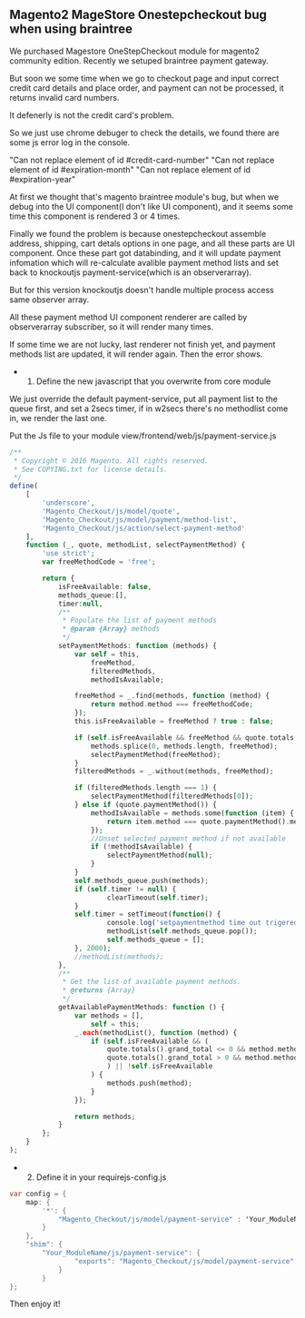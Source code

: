 <!--
Categories = ["Development", "GoLang"]
Description = ""
Tags = ["Development", "golang"]
date = "2017-07-18T21:47:31-08:00"
title = "Magento2 MageStore Onestepcheckout bug when using braintree"
-->

## Magento2 MageStore Onestepcheckout bug when using braintree

We purchased Magestore OneStepCheckout module for magento2 community edition. Recently we setuped braintree payment gateway.

But soon we some time when we go to checkout page and input correct credit card details and place order, and payment can not be processed, it returns invalid card numbers.

It defenerly is not the credit card's problem.

So we just use chrome debuger to check the details, we found there are some js error log in the console.

"Can not replace element of id #credit-card-number"
"Can not replace element of id #expiration-month"
"Can not replace element of id #expiration-year"

At first we thought that's magento braintree module's bug, but when we debug into the UI component(I don't like UI component), and it seems some time this component is rendered 3 or 4 times.

Finally we found the problem is because onestepcheckout assemble address, shipping, cart detals options in one page, and all these parts are UI component. Once these part got databinding, and it will update payment infomation which will re-calculate avalible payment method lists and set back to knockoutjs payment-service(which is an observerarray).

But for this version knockoutjs doesn't handle multiple process access same observer array.

All these payment method UI component renderer  are called by observerarray subscriber, so it will render many times.

If some time we are not lucky, last renderer not finish yet, and payment methods list are updated, it will render again. Then the error shows.

* 1. Define the new javascript that you overwrite from core module

We just override the default payment-service, put all payment list to the queue first, and set a 2secs timer, if in w2secs there's  no methodlist come in, we render the last one.

Put the Js file to your module view/frontend/web/js/payment-service.js

```php
/**
 * Copyright © 2016 Magento. All rights reserved.
 * See COPYING.txt for license details.
 */
define(
    [
        'underscore',
        'Magento_Checkout/js/model/quote',
        'Magento_Checkout/js/model/payment/method-list',
        'Magento_Checkout/js/action/select-payment-method'
    ],
    function (_, quote, methodList, selectPaymentMethod) {
        'use strict';
        var freeMethodCode = 'free';

        return {
            isFreeAvailable: false,
            methods_queue:[],
            timer:null,
            /**
             * Populate the list of payment methods
             * @param {Array} methods
             */
            setPaymentMethods: function (methods) {
                var self = this,
                    freeMethod,
                    filteredMethods,
                    methodIsAvailable;

                freeMethod = _.find(methods, function (method) {
                    return method.method === freeMethodCode;
                });
                this.isFreeAvailable = freeMethod ? true : false;

                if (self.isFreeAvailable && freeMethod && quote.totals().grand_total <= 0) {
                    methods.splice(0, methods.length, freeMethod);
                    selectPaymentMethod(freeMethod);
                }
                filteredMethods = _.without(methods, freeMethod);

                if (filteredMethods.length === 1) {
                    selectPaymentMethod(filteredMethods[0]);
                } else if (quote.paymentMethod()) {
                    methodIsAvailable = methods.some(function (item) {
                        return item.method === quote.paymentMethod().method;
                    });
                    //Unset selected payment method if not available
                    if (!methodIsAvailable) {
                        selectPaymentMethod(null);
                    }
                }
                self.methods_queue.push(methods);
                if (self.timer != null) {
                        clearTimeout(self.timer);
                }
                self.timer = setTimeout(function() {
                        console.log('setpaymentmethod time out trigered');
                        methodList(self.methods_queue.pop());
                        self.methods_queue = [];
                }, 2000);
                //methodList(methods);
            },
            /**
             * Get the list of available payment methods.
             * @returns {Array}
             */
            getAvailablePaymentMethods: function () {
                var methods = [],
                    self = this;
                _.each(methodList(), function (method) {
                    if (self.isFreeAvailable && (
                        quote.totals().grand_total <= 0 && method.method === freeMethodCode ||
                        quote.totals().grand_total > 0 && method.method !== freeMethodCode
                        ) || !self.isFreeAvailable
                    ) {
                        methods.push(method);
                    }
                });

                return methods;
            }
        };
    }
);

```

* 2. Define it in your requirejs-config.js

```java
var config = {
    map: {
        '*': {
            "Magento_Checkout/js/model/payment-service" : 'Your_ModuleName/js/payment-service'
        }
    },
    "shim": {
        "Your_ModuleName/js/payment-service": {
                "exports": "Magento_Checkout/js/model/payment-service"
            }
        }
};
```

Then enjoy it!

